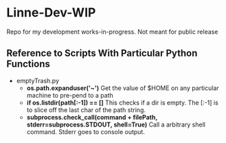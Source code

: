 # Linne-Dev-WIP
Repo for my development works-in-progress.
Not meant for public release

## Reference to Scripts With Particular Python Functions
* emptyTrash.py
    - __os.path.expanduser('~')__
        Get the value of $HOME on any particular machine to pre-pend to a path
    - __if os.listdir(path[:-1]) == []__
        This checks if a dir is empty.  The [:-1] is to slice off the last char
        of the path string.
    - __subprocess.check_call(command + filePath, stderr=subprocess.STDOUT, shell=True)__
        Call a arbitrary shell command.  Stderr goes to console output.
